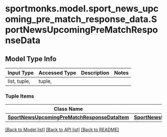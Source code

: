 # sportmonks.model.sport_news_upcoming_pre_match_response_data.SportNewsUpcomingPreMatchResponseData

## Model Type Info
Input Type | Accessed Type | Description | Notes
------------ | ------------- | ------------- | -------------
list, tuple,  | tuple,  |  | 

### Tuple Items
Class Name | Input Type | Accessed Type | Description | Notes
------------- | ------------- | ------------- | ------------- | -------------
[**SportNewsUpcomingPreMatchResponseDataItem**](SportNewsUpcomingPreMatchResponseDataItem.md) | [**SportNewsUpcomingPreMatchResponseDataItem**](SportNewsUpcomingPreMatchResponseDataItem.md) | [**SportNewsUpcomingPreMatchResponseDataItem**](SportNewsUpcomingPreMatchResponseDataItem.md) |  | 

[[Back to Model list]](../../README.md#documentation-for-models) [[Back to API list]](../../README.md#documentation-for-api-endpoints) [[Back to README]](../../README.md)


